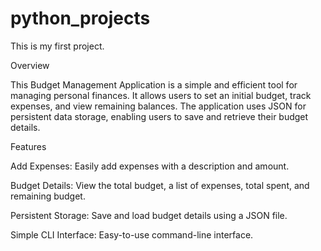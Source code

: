 # python_projects
This is my first project.

Overview

This Budget Management Application is a simple and efficient tool for managing personal finances. It allows users to set an initial budget, track expenses, and view remaining balances. The application uses JSON for persistent data storage, enabling users to save and retrieve their budget details.

Features

Add Expenses: Easily add expenses with a description and amount.

Budget Details: View the total budget, a list of expenses, total spent, and remaining budget.

Persistent Storage: Save and load budget details using a JSON file.

Simple CLI Interface: Easy-to-use command-line interface.
